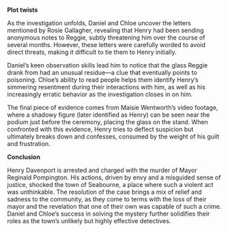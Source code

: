 **Plot twists**

As the investigation unfolds, Daniel and Chloe uncover the letters mentioned by Rosie Gallagher, revealing that Henry had been sending anonymous notes to Reggie, subtly threatening him over the course of several months. However, these letters were carefully worded to avoid direct threats, making it difficult to tie them to Henry initially.

Daniel’s keen observation skills lead him to notice that the glass Reggie drank from had an unusual residue—a clue that eventually points to poisoning. Chloe’s ability to read people helps them identify Henry’s simmering resentment during their interactions with him, as well as his increasingly erratic behavior as the investigation closes in on him.

The final piece of evidence comes from Maisie Wentworth’s video footage, where a shadowy figure (later identified as Henry) can be seen near the podium just before the ceremony, placing the glass on the stand. When confronted with this evidence, Henry tries to deflect suspicion but ultimately breaks down and confesses, consumed by the weight of his guilt and frustration.

**Conclusion**

Henry Davenport is arrested and charged with the murder of Mayor Reginald Pompington. His actions, driven by envy and a misguided sense of justice, shocked the town of Seabourne, a place where such a violent act was unthinkable. The resolution of the case brings a mix of relief and sadness to the community, as they come to terms with the loss of their mayor and the revelation that one of their own was capable of such a crime. Daniel and Chloe’s success in solving the mystery further solidifies their roles as the town’s unlikely but highly effective detectives.